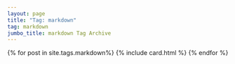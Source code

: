 ```yaml
---
layout: page
title: "Tag: markdown"
tag: markdown
jumbo_title: markdown Tag Archive
---
```


{% for post in site.tags.markdown%}
{% include card.html %}
{% endfor %}
